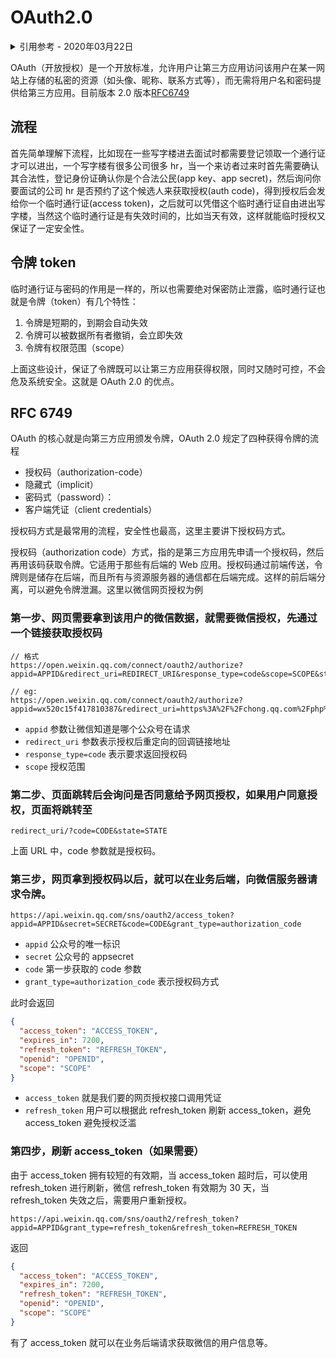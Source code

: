 # OAuth2.0

<details>
<summary>引用参考 - 2020年03月22日</summary>

- [微信网页授权](https://developers.weixin.qq.com/doc/offiaccount/OA_Web_Apps/Wechat_webpage_authorization.html)
- [OAuth 2.0 的四种方式](http://www.ruanyifeng.com/blog/2019/04/oauth-grant-types.html)

</details>

OAuth（开放授权）是一个开放标准，允许用户让第三方应用访问该用户在某一网站上存储的私密的资源（如头像、昵称、联系方式等），而无需将用户名和密码提供给第三方应用。目前版本 2.0 版本[RFC6749](http://www.rfcreader.com/#rfc6749)

## 流程

首先简单理解下流程，比如现在一些写字楼进去面试时都需要登记领取一个通行证才可以进出，一个写字楼有很多公司很多 hr，当一个来访者过来时首先需要确认其合法性，登记身份证确认你是个合法公民(app key、app secret)，然后询问你要面试的公司 hr 是否预约了这个候选人来获取授权(auth code)，得到授权后会发给你一个临时通行证(access token)，之后就可以凭借这个临时通行证自由进出写字楼，当然这个临时通行证是有失效时间的，比如当天有效，这样就能临时授权又保证了一定安全性。

## 令牌 token

临时通行证与密码的作用是一样的，所以也需要绝对保密防止泄露，临时通行证也就是令牌（token）有几个特性：

1. 令牌是短期的，到期会自动失效
2. 令牌可以被数据所有者撤销，会立即失效
3. 令牌有权限范围（scope）

上面这些设计，保证了令牌既可以让第三方应用获得权限，同时又随时可控，不会危及系统安全。这就是 OAuth 2.0 的优点。

## RFC 6749

OAuth 的核心就是向第三方应用颁发令牌，OAuth 2.0 规定了四种获得令牌的流程

- 授权码（authorization-code）
- 隐藏式（implicit）
- 密码式（password）：
- 客户端凭证（client credentials）

授权码方式是最常用的流程，安全性也最高，这里主要讲下授权码方式。

授权码（authorization code）方式，指的是第三方应用先申请一个授权码，然后再用该码获取令牌。它适用于那些有后端的 Web 应用。授权码通过前端传送，令牌则是储存在后端，而且所有与资源服务器的通信都在后端完成。这样的前后端分离，可以避免令牌泄漏。这里以微信网页授权为例

### 第一步、网页需要拿到该用户的微信数据，就需要微信授权，先通过一个链接获取授权码

```
// 格式
https://open.weixin.qq.com/connect/oauth2/authorize?appid=APPID&redirect_uri=REDIRECT_URI&response_type=code&scope=SCOPE&state=STATE#wechat_redirect

// eg:
https://open.weixin.qq.com/connect/oauth2/authorize?appid=wx520c15f417810387&redirect_uri=https%3A%2F%2Fchong.qq.com%2Fphp%2Findex.php%3Fd%3D%26c%3DwxAdapter%26m%3DmobileDeal%26showwxpaytitle%3D1%26vb2ctag%3D4_2030_5_1194_60&response_type=code&scope=snsapi_base&state=123#wechat_redirect
```

- `appid` 参数让微信知道是哪个公众号在请求
- `redirect_uri` 参数表示授权后重定向的回调链接地址
- `response_type=code` 表示要求返回授权码
- `scope` 授权范围

### 第二步、页面跳转后会询问是否同意给予网页授权，如果用户同意授权，页面将跳转至

```
redirect_uri/?code=CODE&state=STATE
```

上面 URL 中，code 参数就是授权码。

### 第三步，网页拿到授权码以后，就可以在业务后端，向微信服务器请求令牌。

```
https://api.weixin.qq.com/sns/oauth2/access_token?appid=APPID&secret=SECRET&code=CODE&grant_type=authorization_code
```

- `appid` 公众号的唯一标识
- `secret` 公众号的 appsecret
- `code` 第一步获取的 code 参数
- `grant_type=authorization_code` 表示授权码方式

此时会返回

```json
{
  "access_token": "ACCESS_TOKEN",
  "expires_in": 7200,
  "refresh_token": "REFRESH_TOKEN",
  "openid": "OPENID",
  "scope": "SCOPE"
}
```

- `access_token` 就是我们要的网页授权接口调用凭证
- `refresh_token` 用户可以根据此 refresh_token 刷新 access_token，避免 access_token 避免授权泛滥

### 第四步，刷新 access_token（如果需要）

由于 access_token 拥有较短的有效期，当 access_token 超时后，可以使用 refresh_token 进行刷新，微信 refresh_token 有效期为 30 天，当 refresh_token 失效之后，需要用户重新授权。

```
https://api.weixin.qq.com/sns/oauth2/refresh_token?appid=APPID&grant_type=refresh_token&refresh_token=REFRESH_TOKEN
```

返回

```json
{
  "access_token": "ACCESS_TOKEN",
  "expires_in": 7200,
  "refresh_token": "REFRESH_TOKEN",
  "openid": "OPENID",
  "scope": "SCOPE"
}
```

有了 access_token 就可以在业务后端请求获取微信的用户信息等。
